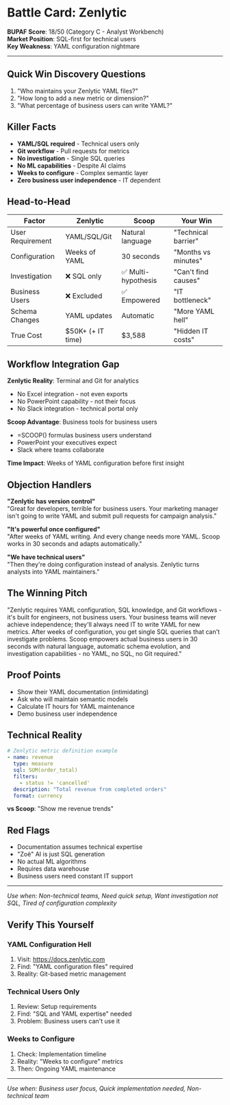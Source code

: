 # Battle Card: Zenlytic

**BUPAF Score**: 18/50 (Category C - Analyst Workbench)  
**Market Position**: SQL-first for technical users  
**Key Weakness**: YAML configuration nightmare

---

## Quick Win Discovery Questions
1. "Who maintains your Zenlytic YAML files?"
2. "How long to add a new metric or dimension?"
3. "What percentage of business users can write YAML?"

## Killer Facts
- **YAML/SQL required** - Technical users only
- **Git workflow** - Pull requests for metrics
- **No investigation** - Single SQL queries
- **No ML capabilities** - Despite AI claims
- **Weeks to configure** - Complex semantic layer
- **Zero business user independence** - IT dependent

## Head-to-Head

| Factor | Zenlytic | Scoop | Your Win |
|--------|----------|-------|----------|
| User Requirement | YAML/SQL/Git | Natural language | "Technical barrier" |
| Configuration | Weeks of YAML | 30 seconds | "Months vs minutes" |
| Investigation | ❌ SQL only | ✅ Multi-hypothesis | "Can't find causes" |
| Business Users | ❌ Excluded | ✅ Empowered | "IT bottleneck" |
| Schema Changes | YAML updates | Automatic | "More YAML hell" |
| True Cost | $50K+ (+ IT time) | $3,588 | "Hidden IT costs" |

## Workflow Integration Gap

**Zenlytic Reality**: Terminal and Git for analytics
- No Excel integration - not even exports
- No PowerPoint capability - not their focus
- No Slack integration - technical portal only

**Scoop Advantage**: Business tools for business users
- =SCOOP() formulas business users understand
- PowerPoint your executives expect
- Slack where teams collaborate

**Time Impact**: Weeks of YAML configuration before first insight

## Objection Handlers

**"Zenlytic has version control"**  
"Great for developers, terrible for business users. Your marketing manager isn't going to write YAML and submit pull requests for campaign analysis."

**"It's powerful once configured"**  
"After weeks of YAML writing. And every change needs more YAML. Scoop works in 30 seconds and adapts automatically."

**"We have technical users"**  
"Then they're doing configuration instead of analysis. Zenlytic turns analysts into YAML maintainers."

## The Winning Pitch
"Zenlytic requires YAML configuration, SQL knowledge, and Git workflows - it's built for engineers, not business users. Your business teams will never achieve independence; they'll always need IT to write YAML for new metrics. After weeks of configuration, you get single SQL queries that can't investigate problems. Scoop empowers actual business users in 30 seconds with natural language, automatic schema evolution, and investigation capabilities - no YAML, no SQL, no Git required."

## Proof Points
- Show their YAML documentation (intimidating)
- Ask who will maintain semantic models
- Calculate IT hours for YAML maintenance
- Demo business user independence

## Technical Reality
```yaml
# Zenlytic metric definition example
- name: revenue
  type: measure
  sql: SUM(order_total)
  filters:
    - status != 'cancelled'
  description: "Total revenue from completed orders"
  format: currency
```
**vs Scoop**: "Show me revenue trends"

## Red Flags
- Documentation assumes technical expertise
- "Zoë" AI is just SQL generation
- No actual ML algorithms
- Requires data warehouse
- Business users need constant IT support

---

*Use when: Non-technical teams, Need quick setup, Want investigation not SQL, Tired of configuration complexity*
## Verify This Yourself

### YAML Configuration Hell
1. Visit: https://docs.zenlytic.com
2. Find: "YAML configuration files" required
3. Reality: Git-based metric management

### Technical Users Only
1. Review: Setup requirements
2. Find: "SQL and YAML expertise" needed
3. Problem: Business users can't use it

### Weeks to Configure
1. Check: Implementation timeline
2. Reality: "Weeks to configure" metrics
3. Then: Ongoing YAML maintenance

---

*Use when: Business user focus, Quick implementation needed, Non-technical team*
